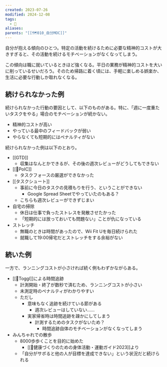 ```yaml
---
created: 2023-07-26
modified: 2024-12-08
tags:
  - 💭
aliases: 
parents: "[[🗺️010_自分MOC]]"
---
```

自分が抱える傾向のひとつ。特定の活動を続けるために必要な精神的コストが大きすぎると、その活動を続けるモチベーションがなくなってしまう。

この傾向は職に就いているときほど強くなる。平日の業務が精神的コストを大いに削っているせいだろう。そのため帰路に着く頃には、手軽に楽しめる娯楽か、生活に必要な行動しか取れなくなる。

## 続けられなかった例
続けられなかった行動の要因として、以下のものがある。特に、「週に一度重たいタスクをやる」場合のモチベーションが続かない。
- 精神的コストが高い
- やっている最中のフィードバックが弱い
- やらなくても短期的にはペナルティがない

続けられなかった例は以下のとおり。
- [[GTD]]
	- 収集はなんとかできるが、その後の週次レビューがどうしてもできない
- [[📝PoIC]] 
	- タスクフォースの厳選ができなかった
- [[タスクシュート]]
	- 事前に今日のタスクの見積もりを行う、ということができない
		- Google Spread Sheetでやっていたのもある？
	- こちらも週次レビューができずじまい
- 自宅の掃除
	- 休日は仕事で負ったストレスを発散させたかった
	- 「短期的には放っておいても問題ない」ことが仇になっている
- ストレッチ
	- 無職のときは時間があったので、Wii Fit Uを毎日続けられた
	- 就職して19:00帰宅だとストレッチをする余裕がない

## 続いた例
一方で、ランニングコストが小さければ続く例もわずかながらある。

- [[🧰Toggl]]による時間追跡 
	- 計測開始・終了が数秒で済むため、ランニングコストが小さい
	- 未測定時のペナルティがわかりやすい
	- ただし
		- 意味もなく追跡を続けている節がある
			- 週次レビューはしていない……
		- 実家帰省時は時間追跡を疎かにしてしまう
			- 計測するためのタスクがないため？
				- 時間追跡自体のモチベーションがなくなってしまう
- みんちゃれでの散歩
	- 8000歩歩くことを目的に始めた
		- [[📑健康づくりのための身体活動・運動ガイド2023]]より
	- 「自分がサボると他の人が目標を達成できない」という状況だと続けられる